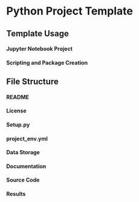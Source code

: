 # Python Project Template

## Template Usage

#### Jupyter Notebook Project

#### Scripting and Package Creation

## File Structure
        

#### README

#### License

#### Setup.py

#### project_env.yml

#### Data Storage

#### Documentation

#### Source Code

#### Results
